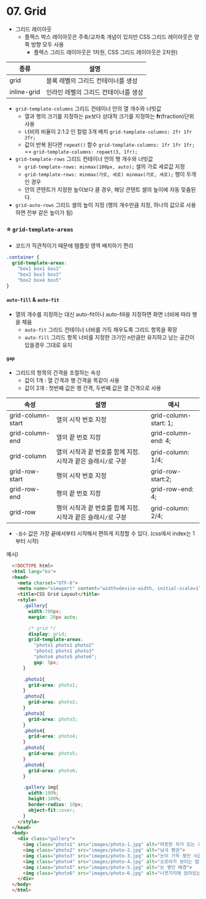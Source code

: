 # 07. Grid

- 그리드 레이아웃
  - 플렉스 박스 레이아웃은 주축/교차축 개념이 있지만 CSS 그리드 레이아웃은 양쪽 방향 모두 사용
    - 플렉스 그리드 레이아웃은 1차원, CSS 그리드 레이아웃은 2차원)



| 종류          | 설명                   |
| ----------- | -------------------- |
| grid        | 블록 레벨의 그리드 컨테이너를 생성  |
| inline-grid | 인라인 레벨의 그리드 컨테이너를 생성 |

- `grid-template-columns` 그리드 컨테이너 안의 열 개수와 너빗값
  - 열과 행의 크기를 지정하는 px보다 상대적 크기를 지정하는 **fr**(fraction)단위 사용
  - 너비의 비율이 2:1:2 인 칼럼 3개 배치
    `grid-template-columns: 2fr 1fr 2fr;`
  - 값이 반복 된다면 `repeat()` 함수
    `grid-template-columns: 1fr 1fr 1fr;` == `grid-template-columns: repaet(3, 1fr);`
- `grid-template-rows` 그리드 컨테이너 안의 행 개수와 너빗값
  - `grid-template-rows: minmax(100px, auto);` 셀의 가로 세로값 지정
  - `grid-template-rows: minmax(가로, 세로) minmax(가로, 세로);` 행이 두개인 경우
  - 안의 콘텐트가 지정한 높이보다 클 경우, 해당 콘텐트 셀의 높이에 자동 맞춤된다.
- `grid-auto-rows` 그리드 셀의 높이 지정 (행의 개수만큼 지정, 하나의 값으로 사용하면 전부 같은 높이가 됨)



### :star: `grid-template-areas`

- 코드가 직관적이기 때문에 탬플릿 영역 배치하기 편리

```css
.container {
  grid-template-areas:
    "box1 box1 box1"
    "box2 box3 box3"
    "box2 box4 box5"
}
```



#### `auto-fill` & `auto-fit`

- 열의 개수를 지정하는 대신 auto-fit이나 auto-fill을 지정하면 화면 너비에 따라 행을 채움
  - `auto-fit` 그리드 컨테이너 너비를 가득 채우도록 그리드 항목을 확장
  - `auto-fill` 그리드 항목 너비를 지정한 크기인 n만큼만 유지하고 남는 공간이 있을경우 그대로 유지



#### `gap`

- 그리드의 항목의 간격을 조절하는 속성
  - 값이 1개 : 열 간격과 행 간격을 똑같이 사용
  - 값이 2개 : 첫번째 값은 행 간격, 두번째 값은 열 간격으로 사용



| 속성                | 설명                                    | 예시                    |
| ----------------- | ------------------------------------- | --------------------- |
| grid-column-start | 열의 시작 번호 지정                           | grid-column-start: 1; |
| grid-column-end   | 열의 끝 번호 지정                            | grid-column-end: 4;   |
| grid-column       | 열의 시작과 끝 번호를 함께 지정. 시작과 끝은 슬래시`/`로 구분 | grid-column: 1/4;     |
| grid-row-start    | 행의 시작 번호 지정                           | grid-row-start:2;     |
| grid-row-end      | 행의 끝 번호 지정                            | grid-row-end: 4;      |
| grid-row          | 행의 시작과 끝 번호를 함께 지정. 시작과 끝은 슬래시`/`로 구분 | grid-column: 2/4;     |

- `-음수` 값은 가장 끝에서부터 시작해서 편하게 지정할 수 있다. (css에서 index는 1부터 시작)



예시)

```html
  <!DOCTYPE html>
  <html lang="ko">
  <head>
    <meta charset="UTF-8">
    <meta name="viewport" content="width=device-width, initial-scale=1">
    <title>CSS Grid Layout</title>
    <style>      
      .gallery{
        width:700px;   
        margin: 20px auto;

        /* grid */
        display: grid;
        grid-template-areas: 
          "photo1 photo1 photo2"
          "photo1 photo1 photo3"
          "photo4 photo5 photo6";
          gap: 5px;
      }

      .photo1{
        grid-area: photo1;
      }
      .photo2{
        grid-area: photo2;
      }
      .photo3{
        grid-area: photo3;
      }
      .photo4{
        grid-area: photo4;
      }
      .photo5{
        grid-area: photo5;
      }
      .photo6{
        grid-area: photo6;
      }

      .gallery img{
        width:100%;
        height:100%;
        border-radius: 10px;
        object-fit:cover;
      }
    </style>
  </head>
  <body>
    <div class="gallery">
      <img class="photo1" src="images/photo-1.jpg" alt="따뜻한 차가 있는 겨울 풍경">
      <img class="photo2" src="images/photo-2.jpg" alt="남극 펭귄">
      <img class="photo3" src="images/photo-3.jpg" alt="눈이 가득 쌓인 시골 풍경">
      <img class="photo4" src="images/photo-4.jpg" alt="오로라가 보이는 밤 풍경">
      <img class="photo5" src="images/photo-5.jpg" alt="눈 쌓인 배경">
      <img class="photo6" src="images/photo-6.jpg" alt="나뭇가지에 앉아있는 빨간 새">
    </div>
  </body>
  </html>
```

